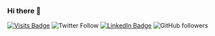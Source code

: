 ### Hi there 👋

<!--
**quasswexexort/quasswexexort** is a ✨ _special_ ✨ repository because its `README.md` (this file) appears on your GitHub profile.

Here are some ideas to get you started:

- 🔭 I’m currently working on ...
- 🌱 I’m currently learning ...
- 👯 I’m looking to collaborate on ...
- 🤔 I’m looking for help with ...
- 💬 Ask me about ...
- 📫 How to reach me: ...
- 😄 Pronouns: ...
- ⚡ Fun fact: ...
-->
[![Visits Badge](https://badges.pufler.dev/visits/braydoncoyer/braydoncoyer)](https:braydoncoyer.dev)
![Twitter Follow](https://img.shields.io/twitter/follow/frayero4ok?style=social)
[![LinkedIn Badge](https://img.shields.io/badge/LinkedIn-Profile-informational?style=social&logo=linkedin&logoColor=white&color=ff69b4)](https://www.linkedin.com/in/braydon-coyer/)
![GitHub followers](https://img.shields.io/github/followers/quasswexexort?logoColor=ff69b4&style=social)

